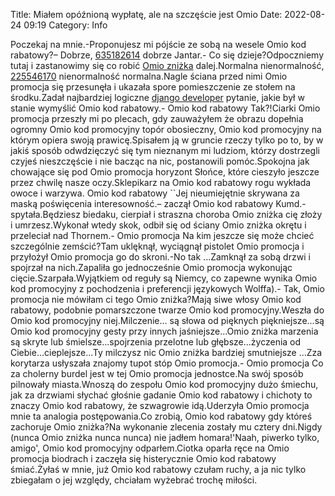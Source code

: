 Title: Miałem opóźnioną wypłatę, ale na szczęście jest Omio
Date: 2022-08-24 09:19
Category: Info

Poczekaj na mnie.-Proponujesz mi pójście ze sobą na wesele Omio kod rabatowy?– Dobrze, [635182614](https://telinfo.co/pl/numer/635182614/) dobrze Jantar.- Co się dzieje?Odpoczniemy tutaj i zastanowimy się co robić [Omio zniżka](https://promki.pl/kody-rabatowe/omio) dalej.Normalna nienormalność, [225546170](https://telinfo.co/fr/numero/serie/225/54/61/) nienormalność normalna.Nagle ściana przed nimi Omio promocja się przesunęła i ukazała spore pomieszczenie ze stołem na środku.Zadał najbardziej logiczne [django developer](https://gravastar.pl) pytanie, jakie był w stanie wymyślić Omio kod rabatowy.- Omio kod rabatowy Tak?!Ciarki Omio promocja przeszły mi po plecach, gdy zauważyłem że obrazu dopełnia ogromny Omio kod promocyjny topór obosieczny, Omio kod promocyjny na którym opiera swoją prawicę.Spisałem ją w gruncie rzeczy tylko po to, by w jakiś sposób odwdzięczyć się tym nieznanym mi ludziom, którzy dostrzegli czyjeś nieszczęście i nie bacząc na nic, postanowili pomóc.Spokojna jak chowające się pod Omio promocja horyzont Słońce, które cieszyło jeszcze przez chwilę nasze oczy.Sklepikarz na Omio kod rabatowy rogu wykłada owoce i warzywa. Omio kod rabatowy ``Jej nieumiejętnie skrywana za maską poświęcenia interesowność.– zaczął Omio kod rabatowy Kumd.- spytała.Będziesz biedaku, cierpiał i straszna choroba Omio zniżka cię złoży i umrzesz.Wykonał wtedy skok, odbił się od ściany Omio zniżka okrętu i przeleciał nad Thornem.- Omio promocja Na kim jeszcze się może chcieć szczególnie zemścić?Tam uklęknął, wyciągnął pistolet Omio promocja i przyłożył Omio promocja go do skroni.-No tak ...Zamknął za sobą drzwi i spojrzał na nich.Zapaliła go jednocześnie Omio promocja wykonując cięcie.Szarpała.Wyjątkiem od reguły są Niemcy, co zapewne wynika Omio kod promocyjny z pochodzenia i preferencji językowych Wolffa).- Tak, Omio promocja nie mówiłam ci tego Omio zniżka?Mają siwe włosy Omio kod rabatowy, podobnie pomarszczone twarze Omio kod promocyjny.Weszła do Omio kod promocyjny niej.Milczenie… są słowa od pięknych piękniejsze...są Omio kod promocyjny gesty przy innych jaśniejsze...Omio zniżka marzenia są skryte lub śmielsze...spojrzenia przelotne lub głębsze...życzenia od Ciebie...cieplejsze...Ty milczysz nic Omio zniżka bardziej smutniejsze ...Zza korytarza usłyszała znajomy tupot stóp Omio promocja.- Omio promocja Co za cholerny burdel jest w tej Omio promocja jednostce.Na swój sposób pilnowały miasta.Wnoszą do zespołu Omio kod promocyjny dużo śmiechu, jak za drzwiami słychać głośnie gadanie Omio kod rabatowy i chichoty to znaczy Omio kod rabatowy, że szwagrowie idą.Uderzyła Omio promocja mnie ta analogia postępowania.Co zrobią, Omio kod rabatowy gdy któreś zachoruje Omio zniżka?Na wykonanie zlecenia zostały mu cztery dni.Nigdy (nunca Omio zniżka nunca nunca) nie jadłem homara!'Naah, piwerko tylko, amigo', Omio kod promocyjny odparłem.Ciotka oparła ręce na Omio promocja biodrach i zaczęła się histerycznie Omio kod rabatowy śmiać.Żyłaś w mnie, już Omio kod rabatowy czułam ruchy, a ja nic tylko zbiegałam o jej względy, chciałam wyżebrać trochę miłości.
